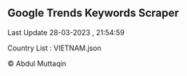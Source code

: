 

## Google Trends Keywords Scraper 
 
Last Update 28-03-2023 , 21:54:59

Country List :
VIETNAM.json



© Abdul Muttaqin 
